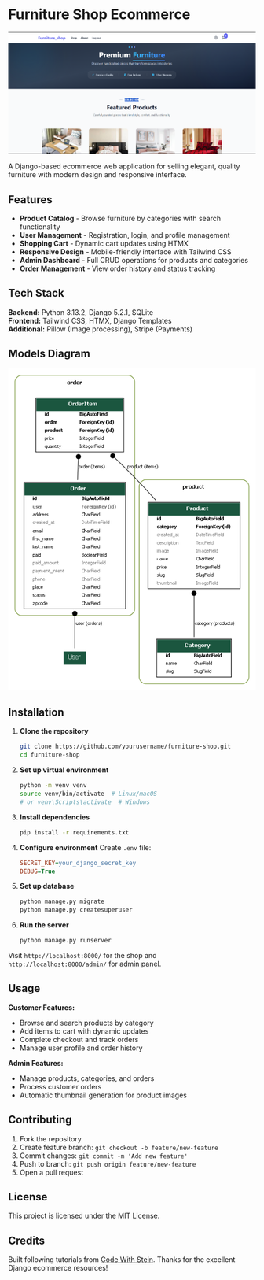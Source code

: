 # Furniture Shop Ecommerce

![Product Images](screenshots/image-2.png)

A Django-based ecommerce web application for selling elegant, quality furniture with modern design and responsive interface.

## Features

- **Product Catalog** - Browse furniture by categories with search functionality
- **User Management** - Registration, login, and profile management
- **Shopping Cart** - Dynamic cart updates using HTMX
- **Responsive Design** - Mobile-friendly interface with Tailwind CSS
- **Admin Dashboard** - Full CRUD operations for products and categories
- **Order Management** - View order history and status tracking

## Tech Stack

**Backend:** Python 3.13.2, Django 5.2.1, SQLite  
**Frontend:** Tailwind CSS, HTMX, Django Templates  
**Additional:** Pillow (Image processing), Stripe (Payments)

## Models Diagram

![Database Schema](screenshots/models-diagram.png)

## Installation

1. **Clone the repository**
   ```bash
   git clone https://github.com/yourusername/furniture-shop.git
   cd furniture-shop
   ```

2. **Set up virtual environment**
   ```bash
   python -m venv venv
   source venv/bin/activate  # Linux/macOS
   # or venv\Scripts\activate  # Windows
   ```

3. **Install dependencies**
   ```bash
   pip install -r requirements.txt
   ```

4. **Configure environment**
   Create `.env` file:
   ```ini
   SECRET_KEY=your_django_secret_key
   DEBUG=True
   ```

5. **Set up database**
   ```bash
   python manage.py migrate
   python manage.py createsuperuser
   ```

6. **Run the server**
   ```bash
   python manage.py runserver
   ```

Visit `http://localhost:8000/` for the shop and `http://localhost:8000/admin/` for admin panel.

## Usage

**Customer Features:**
- Browse and search products by category
- Add items to cart with dynamic updates
- Complete checkout and track orders
- Manage user profile and order history

**Admin Features:**
- Manage products, categories, and orders
- Process customer orders
- Automatic thumbnail generation for product images

## Contributing

1. Fork the repository
2. Create feature branch: `git checkout -b feature/new-feature`
3. Commit changes: `git commit -m 'Add new feature'`
4. Push to branch: `git push origin feature/new-feature`
5. Open a pull request

## License

This project is licensed under the MIT License.

## Credits

Built following tutorials from [Code With Stein](https://www.youtube.com/@CodeWithStein). Thanks for the excellent Django ecommerce resources!